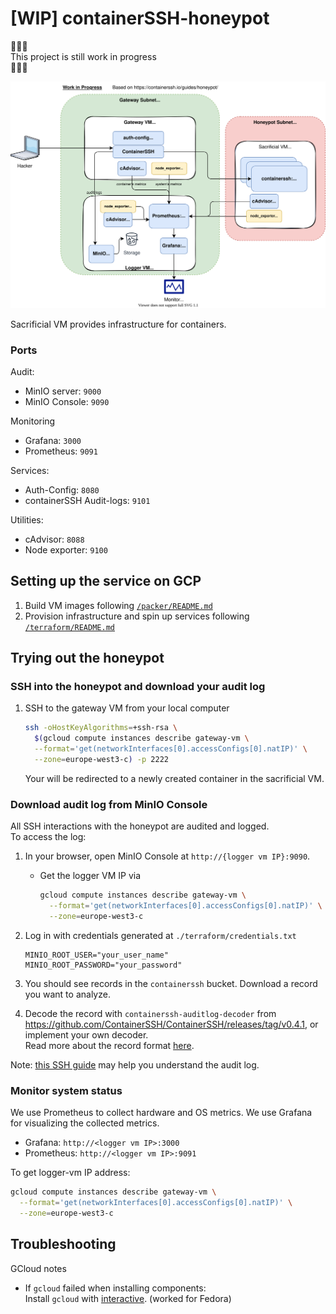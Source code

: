 # [WIP] containerSSH-honeypot

:construction::construction::construction:\
This project is still work in progress\
:construction::construction::construction:

![infra diagram](./diagrams/infra.drawio.svg)

Sacrificial VM provides infrastructure for containers.

### Ports

Audit:

- MinIO server: `9000`
- MinIO Console: `9090`

Monitoring

- Grafana: `3000`
- Prometheus: `9091`

Services:

- Auth-Config: `8080`
- containerSSH Audit-logs: `9101`

Utilities:

- cAdvisor: `8088`
- Node exporter: `9100`

## Setting up the service on GCP

1. Build VM images following [`/packer/README.md`](/packer/README.md)
2. Provision infrastructure and spin up services following [`/terraform/README.md`](/terraform/README.md)

## Trying out the honeypot

### SSH into the honeypot and download your audit log

1. SSH to the gateway VM from your local computer
   ```bash
   ssh -oHostKeyAlgorithms=+ssh-rsa \
     $(gcloud compute instances describe gateway-vm \
     --format='get(networkInterfaces[0].accessConfigs[0].natIP)' \
     --zone=europe-west3-c) -p 2222
   ```
   Your will be redirected to a newly created container in the sacrificial VM.

### Download audit log from MinIO Console

All SSH interactions with the honeypot are audited and logged.\
To access the log:

1. In your browser, open MinIO Console at `http://{logger vm IP}:9090`.

   - Get the logger VM IP via
     ```bash
     gcloud compute instances describe gateway-vm \
       --format='get(networkInterfaces[0].accessConfigs[0].natIP)' \
       --zone=europe-west3-c
     ```

1. Log in with credentials generated at `./terraform/credentials.txt`

   ```
   MINIO_ROOT_USER="your_user_name"
   MINIO_ROOT_PASSWORD="your_password"
   ```

1. You should see records in the `containerssh` bucket. Download a record you want to analyze.
1. Decode the record with `containerssh-auditlog-decoder` from https://github.com/ContainerSSH/ContainerSSH/releases/tag/v0.4.1, or implement your own decoder.\
   Read more about the record format [here](https://containerssh.io/reference/audit/#the-binary-format-recommended).

Note: [this SSH guide](https://containerssh.io/development/containerssh/ssh/) may help you understand the audit log.

### Monitor system status

We use Prometheus to collect hardware and OS metrics.
We use Grafana for visualizing the collected metrics.

- Grafana: `http://<logger vm IP>:3000`
- Prometheus: `http://<logger vm IP>:9091`

To get logger-vm IP address:

```bash
gcloud compute instances describe gateway-vm \
  --format='get(networkInterfaces[0].accessConfigs[0].natIP)' \
  --zone=europe-west3-c
```

## Troubleshooting

GCloud notes

- If `gcloud` failed when installing components:\
  Install `gcloud` with [interactive](https://cloud.google.com/sdk/docs/downloads-interactive#linux-mac). (worked for Fedora)
